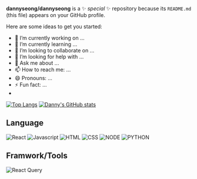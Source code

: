 **dannyseong/dannyseong** is a ✨ _special_ ✨ repository because its `README.md` (this file) appears on your GitHub profile.

Here are some ideas to get you started:

- 🔭 I’m currently working on ...
- 🌱 I’m currently learning ...
- 👯 I’m looking to collaborate on ...
- 🤔 I’m looking for help with ...
- 💬 Ask me about ...
- 📫 How to reach me: ...
- 😄 Pronouns: ...
- ⚡ Fun fact: ...
- 
[![Top Langs](https://github-readme-stats.vercel.app/api/top-langs/?username=dannyseong)](https://github.com/dannyseong/github-readme-stats)
[![Danny's GitHub stats](https://github-readme-stats.vercel.app/api?username=dannyseong)](https://github.com/dannyseong/github-readme-stats)

## Language
  ![React](https://img.shields.io/badge/React-61DAFB?style=for-the-badge&logo=react&logoColor=white)
  ![Javascript](https://img.shields.io/badge/JavaScript-F7DF1E?style=for-the-badge&logo=javascript&logoColor=white)
  ![HTML](https://img.shields.io/badge/HTML5-E34F26?style=for-the-badge&logo=html5&logoColor=white)
  ![CSS](https://img.shields.io/badge/CSS-1572B6?style=for-the-badge&logo=css3&logoColor=white)
  ![NODE](https://img.shields.io/badge/Node.js-339933?style=for-the-badge&logo=node.js&logoColor=white)
  ![PYTHON](https://img.shields.io/badge/python-3776AB?style=for-the-badge&logo=python&logoColor=white)
## Framwork/Tools
  ![React Query](https://img.shields.io/badge/React%Query-FF4154?style=for-the-badge&logo=reactquery&logoColor=white)
